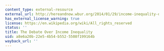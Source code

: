 ```yaml
---
content_type: external-resource
external_url: http://hereandnow.wbur.org/2014/01/29/income-inequality-debate
has_external_license_warning: true
license: https://en.wikipedia.org/wiki/All_rights_reserved
status: ''
title: The Debate Over Income Inequality
uid: a8e6a20b-22e5-4b54-b552-5508f199164b
wayback_url: ''
---
```

